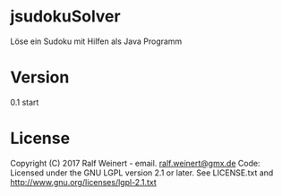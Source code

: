 # jsudokuSolver
Löse ein Sudoku mit Hilfen 
als Java Programm	

# Version
0.1		start


# License
Copyright (C) 2017 Ralf Weinert - email. ralf.weinert@gmx.de
Code: Licensed under the GNU LGPL version 2.1 or later. See LICENSE.txt and http://www.gnu.org/licenses/lgpl-2.1.txt 



